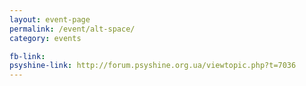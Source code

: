 ```yaml
---
layout: event-page
permalink: /event/alt-space/
category: events

fb-link: 
psyshine-link: http://forum.psyshine.org.ua/viewtopic.php?t=7036
---
```


